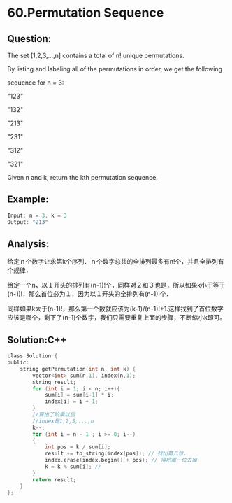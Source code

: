 # 60.Permutation Sequence

## Question:
The set [1,2,3,...,n] contains a total of n! unique permutations.

By listing and labeling all of the permutations in order, we get the following 

sequence for n = 3:

"123"

"132"

"213"

"231"

"312"

"321"

Given n and k, return the kth permutation sequence.



## Example:
```C
Input: n = 3, k = 3
Output: "213"
```

## Analysis:
给定ｎ个数字让求第k个序列．ｎ个数字总共的全排列最多有n!个，并且全排列有个规律．

给定一个n，以１开头的排列有(n-1)!个，同样对２和３也是，所以如果k小于等于(n-1)!，那么首位必为１，因为以１开头的全排列有(n-1)!个．

同样如果k大于(n-1)!，那么第一个数就应该为(k-1)/(n-1)!+1.这样找到了首位数字应该是哪个，剩下了(n-1)个数字，我们只需要重复上面的步骤，不断缩小k即可。

## Solution:C++
```c
class Solution {
public:
    string getPermutation(int n, int k) {
        vector<int> sum(n,1), index(n,1);
        string result;
        for (int i = 1; i < n; i++){
            sum[i] = sum[i-1] * i;
            index[i] = i + 1;
        }
        //算出了阶乘以后
        //index是1,2,3,...,n
        k--; 
        for (int i = n - 1 ; i >= 0; i--)
        {
            int pos = k / sum[i];
            result += to_string(index[pos]); // 找出第几位.
            index.erase(index.begin() + pos); // 得把那一位去掉
            k = k % sum[i]; // 
        }
        return result;
    }
};
```
